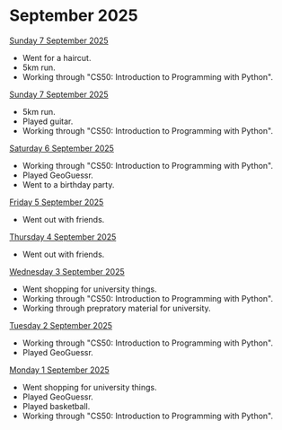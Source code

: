 # September 2025
<ins> Sunday 7 September 2025 </ins> <br>
+ Went for a haircut.
+ 5km run.
+ Working through "CS50: Introduction to Programming with Python".

<ins> Sunday 7 September 2025 </ins> <br>
+ 5km run.
+ Played guitar.
+ Working through "CS50: Introduction to Programming with Python".


<ins> Saturday 6 September 2025 </ins> <br>
+ Working through "CS50: Introduction to Programming with Python".
+ Played GeoGuessr.
+ Went to a birthday party.

<ins> Friday 5 September 2025 </ins> <br>
+ Went out with friends.

<ins> Thursday 4 September 2025 </ins> <br>
+ Went out with friends.

<ins> Wednesday 3 September 2025 </ins> <br>
+ Went shopping for university things.
+ Working through "CS50: Introduction to Programming with Python".
+ Working through prepratory material for university.

<ins> Tuesday 2 September 2025 </ins> <br>
+ Working through "CS50: Introduction to Programming with Python".
+ Played GeoGuessr.

<ins> Monday 1 September 2025 </ins> <br>
+ Went shopping for university things.
+ Played GeoGuessr.
+ Played basketball.
+ Working through "CS50: Introduction to Programming with Python".
